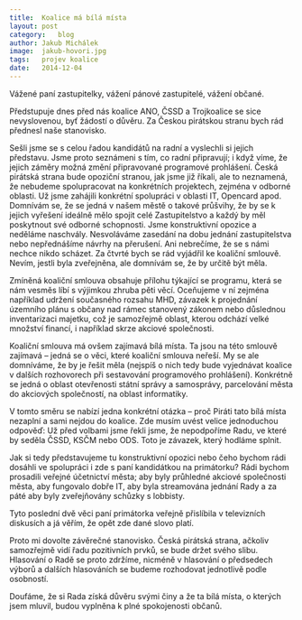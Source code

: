 ```yaml
---
title:	Koalice má bílá místa
layout:	post
category:	blog
author:	Jakub Michálek
image:	jakub-hovori.jpg
tags:	projev koalice
date:	2014-12-04
---
```


Vážené paní zastupitelky, vážení pánové zastupitelé, vážení občané.

Předstupuje dnes před nás koalice ANO, ČSSD a Trojkoalice se sice nevyslovenou, byť žádostí o důvěru. Za Českou pirátskou stranu bych rád přednesl naše stanovisko.

Sešli jsme se s celou řadou kandidátů na radní a vyslechli si jejich představu. Jsme proto seznámeni s tím, co radní připravují; i když víme, že jejich záměry možná změní připravované programové prohlášení.
Česká pirátská strana bude opoziční stranou, jak jsme již říkali, ale to neznamená, že nebudeme spolupracovat na konkrétních projektech, zejména v odborné oblasti. Už jsme zahájili konkrétní spolupráci v oblasti IT, Opencard apod. Domnívám se, že se jedná v našem městě o takové průšvihy, že by se k jejich vyřešení ideálně mělo spojit celé Zastupitelstvo a každý by měl poskytnout své odborné schopnosti.
Jsme konstruktivní opozice a neděláme naschvály. Nesvoláváme zasedání na dobu jednání zastupitelstva nebo nepřednášíme návrhy na přerušení. Ani nebrečíme, že se s námi nechce nikdo scházet.
Za čtvrté bych se rád vyjádřil ke koaliční smlouvě. Nevím, jestli byla zveřejněna, ale domnívám se, že by určitě být měla. 

Zmíněná koaliční smlouva obsahuje přílohu týkající se programu, která se nám vesměs líbí s výjimkou zhruba pěti věcí. Oceňujeme v ní zejména například udržení současného rozsahu MHD, závazek k projednání územního plánu s občany nad rámec stanovený zákonem nebo důslednou inventarizaci majetku, což je samozřejmě oblast, kterou odchází velké množství financí, i například skrze akciové společnosti.

Koaliční smlouva má ovšem zajímavá bílá místa. Ta jsou na této smlouvě zajímavá – jedná se o věci, které koaliční smlouva neřeší. My se ale domníváme, že by je řešit měla (nejspíš o nich tedy bude vyjednávat koalice v dalších rozhovorech při sestavování programového prohlášení). Konkrétně se jedná o oblast otevřenosti státní správy a samosprávy, parcelování města do akciových společností, na oblast informatiky.

V tomto směru se nabízí jedna konkrétní otázka – proč Piráti tato bílá místa nezaplní a sami nejdou do koalice. Zde musím uvést velice jednoduchou odpověď: Už před volbami jsme řekli jsme, že nepodpoříme Radu, ve které by seděla ČSSD, KSČM nebo ODS. Toto je závazek, který hodláme splnit. 

Jak si tedy představujeme tu konstruktivní opozici nebo čeho bychom rádi dosáhli ve spolupráci i zde s paní kandidátkou na primátorku? Rádi bychom prosadili veřejné účetnictví města; aby byly průhledné akciové společnosti města, aby fungovalo dobře IT, aby byla streamována jednání Rady a za páté aby byly zveřejňovány schůzky s lobbisty. 

Tyto poslední dvě věci paní primátorka veřejně přislíbila v televizních diskusích a já věřím, že opět zde dané slovo platí.

Proto mi dovolte závěrečné stanovisko. Česká pirátská strana, ačkoliv samozřejmě vidí řadu pozitivních prvků, se bude držet svého slibu. Hlasování o Radě se proto zdržíme, nicméně v hlasování o předsedech výborů a dalších hlasováních se budeme rozhodovat jednotlivě podle osobností. 

Doufáme, že si Rada získá důvěru svými činy a že ta bílá místa, o kterých jsem  mluvil, budou vyplněna k plné spokojenosti občanů.




